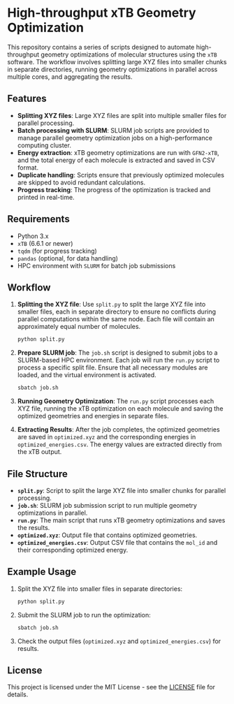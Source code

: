 
# High-throughput xTB Geometry Optimization

This repository contains a series of scripts designed to automate high-throughput geometry optimizations of molecular structures using the `xTB` software. The workflow involves splitting large XYZ files into smaller chunks in separate directories, running geometry optimizations in parallel across multiple cores, and aggregating the results.

## Features

- **Splitting XYZ files**: Large XYZ files are split into multiple smaller files for parallel processing.
- **Batch processing with SLURM**: SLURM job scripts are provided to manage parallel geometry optimization jobs on a high-performance computing cluster.
- **Energy extraction**: xTB geometry optimizations are run with `GFN2-xTB`, and the total energy of each molecule is extracted and saved in CSV format.
- **Duplicate handling**: Scripts ensure that previously optimized molecules are skipped to avoid redundant calculations.
- **Progress tracking**: The progress of the optimization is tracked and printed in real-time.

## Requirements

- Python 3.x
- `xTB` (6.6.1 or newer)
- `tqdm` (for progress tracking)
- `pandas` (optional, for data handling)
- HPC environment with `SLURM` for batch job submissions

## Workflow

1. **Splitting the XYZ file**:
   Use `split.py` to split the large XYZ file into smaller files, each in separate directory to ensure no conflicts during parallel computations within the same node. Each file will contain an approximately equal number of molecules.

   ```bash
   python split.py
   ```

2. **Prepare SLURM job**:
   The `job.sh` script is designed to submit jobs to a SLURM-based HPC environment. Each job will run the `run.py` script to process a specific split file. Ensure that all necessary modules are loaded, and the virtual environment is activated.

   ```bash
   sbatch job.sh
   ```

3. **Running Geometry Optimization**:
   The `run.py` script processes each XYZ file, running the xTB optimization on each molecule and saving the optimized geometries and energies in separate files.

4. **Extracting Results**:
   After the job completes, the optimized geometries are saved in `optimized.xyz` and the corresponding energies in `optimized_energies.csv`. The energy values are extracted directly from the xTB output.

## File Structure

- **`split.py`**: Script to split the large XYZ file into smaller chunks for parallel processing.
- **`job.sh`**: SLURM job submission script to run multiple geometry optimizations in parallel.
- **`run.py`**: The main script that runs xTB geometry optimizations and saves the results.
- **`optimized.xyz`**: Output file that contains optimized geometries.
- **`optimized_energies.csv`**: Output CSV file that contains the `mol_id` and their corresponding optimized energy.

## Example Usage

1. Split the XYZ file into smaller files in separate directories:
   ```bash
   python split.py
   ```

2. Submit the SLURM job to run the optimization:
   ```bash
   sbatch job.sh
   ```

3. Check the output files (`optimized.xyz` and `optimized_energies.csv`) for results.

## License

This project is licensed under the MIT License - see the [LICENSE](LICENSE) file for details.
